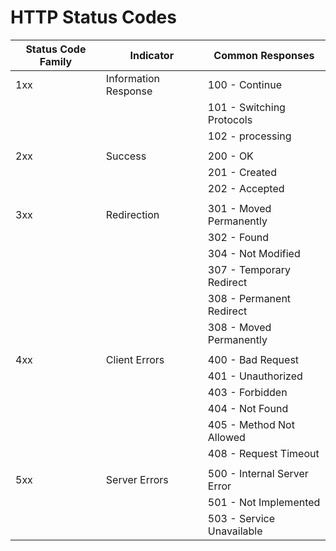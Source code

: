 # HTTP Status Codes

| Status Code Family | Indicator | Common Responses |
|-----------|--------------------|------------------------------------------------------------------------------|
| 1xx | Information Response | 100 - Continue |
|  |  | 101 - Switching Protocols |
|  |  | 102 - processing |
|  |  |                  |        |
| 2xx | Success | 200 - OK |
|  |  | 201 - Created |
|  |  | 202 - Accepted |
|  |  |                  |        |
| 3xx | Redirection | 301 - Moved Permanently |
|  |  | 302 - Found |
|  |  | 304 - Not Modified |
|  |  | 307 - Temporary Redirect |
|  |  | 308 - Permanent Redirect |
|  |  | 308 - Moved Permanently |
|  |  |                  |        |
| 4xx | Client Errors | 400 - Bad Request |
|  |  | 401 - Unauthorized |
|  |  | 403 - Forbidden |
|  |  | 404 - Not Found |
|  |  | 405 - Method Not Allowed |
|  |  | 408 - Request Timeout |
|  |  |                  |        |
| 5xx | Server Errors | 500 - Internal Server Error |
|  |  | 501 - Not Implemented |
|  |  | 503 - Service Unavailable |

